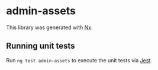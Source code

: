 # admin-assets

This library was generated with [Nx](https://nx.dev).

## Running unit tests

Run `ng test admin-assets` to execute the unit tests via [Jest](https://jestjs.io).
